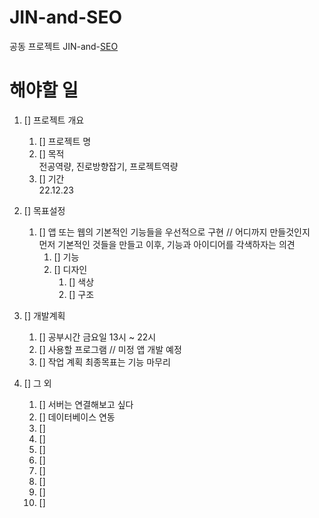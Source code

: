 # JIN-and-SEO
공동 프로젝트 JIN-and-[SEO](https://github.com/shw4455)
# 해야할 일
1. [] 프로젝트 개요
    1. [] 프로젝트 명
    1. [] 목적  
    전공역량, 진로방향잡기, 프로젝트역량
    1. [] 기간  
    22.12.23
    
1. [] 목표설정
    1. [] 앱 또는 웹의 기본적인 기능들을 우선적으로 구현 // 어디까지 만들것인지  
    먼저 기본적인 것들을 만들고 이후, 기능과 아이디어를 각색하자는 의견
        1. [] 기능
        1. [] 디자인
            1. [] 색상
            1. [] 구조  
        
1. [] 개발계획
    1. [] 공부시간
    금요일 13시 ~ 22시
    1. [] 사용할 프로그램 // 미정
    앱 개발 예정
    1. [] 작업 계획
    최종목표는 기능 마무리

1. [] 그 외
    1. [] 서버는 연결해보고 싶다
    1. [] 데이터베이스 연동
    1. [] 
    1. []
    1. []
    1. []
    1. []
    1. []
    1. []
    1. []


